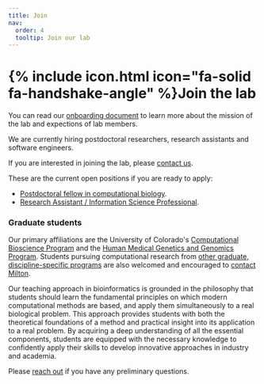 ```yaml
---
title: Join
nav:
  order: 4
  tooltip: Join our lab
---
```


# {% include icon.html icon="fa-solid fa-handshake-angle" %}Join the lab

You can read our [onboarding document](https://github.com/pivlab/onboarding/blob/main/onboarding.md) to learn more about the mission of the lab and expections of lab members.

We are currently hiring postdoctoral researchers, research assistants and software engineers.

If you are interested in joining the lab, please [contact us](/contact).

These are the current open positions if you are ready to apply:

* [Postdoctoral fellow in computational biology](https://cu.taleo.net/careersection/2/jobdetail.ftl?job=30387&lang=en).
* [Research Assistant / Information Science Professional](https://cu.taleo.net/careersection/2/jobdetail.ftl?job=31956&lang=en).


### Graduate students

Our primary affiliations are the University of Colorado's [Computational Bioscience Program](https://www.cuanschutz.edu/graduate-programs/computational-bioscience/home) and the [Human Medical Genetics and Genomics Program](https://www.cuanschutz.edu/graduate-programs/human-medical-genetics-and-genomics/home).
Students pursuing computational research from [other graduate, discipline-specific programs](https://www.cuanschutz.edu/graduate-programs) are also welcomed and encouraged to [contact Milton](/contact).

Our teaching approach in bioinformatics is grounded in the philosophy that students should learn the fundamental principles on which modern computational methods are based, and apply them simultaneously to a real biological problem.
This approach provides students with both the theoretical foundations of a method and practical insight into its application to a real problem.
By acquiring a deep understanding of all the essential components, students are equipped with the necessary knowledge to confidently apply their skills to develop innovative approaches in industry and academia.

Please [reach out](/contact) if you have any preliminary questions.

